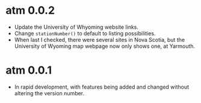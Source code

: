 # atm 0.0.2

* Update the University of Whyoming website links.
* Change `stationNumber()` to default to listing possibilities.
* When last I checked, there were several sites in Nova Scotia, but the
  University of Wyoming map webpage now only shows one, at Yarmouth.

# atm 0.0.1

* In rapid development, with features being added and changed without altering
  the version number.
